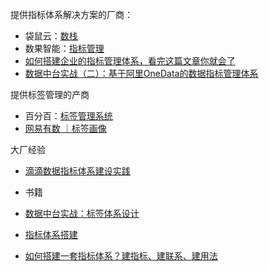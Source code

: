 



提供指标体系解决方案的厂商：
- 袋鼠云：[数栈](https://www.dtstack.com/dtinsight/%E6%8C%87%E6%A0%87%E7%AE%A1%E7%90%86easyindex/)
- 数果智能：[指标管理](http://docs.tsa.sugo.io/indicator-management.html)
- [如何搭建企业的指标管理体系，看完这篇文章你就会了](https://zhuanlan.zhihu.com/p/89584356)
- [数据中台实战（二）：基于阿里OneData的数据指标管理体系](http://www.woshipm.com/data-analysis/2428698.html)


提供标签管理的产商
- 百分百：[标签管理系统](https://www.percent.cn/Product/bqglxt.html)
- [网易有数 ｜标签画像](https://www.163yun.com/product/tag)


大厂经验
- [滴滴数据指标体系建设实践](https://mp.weixin.qq.com/s/oAxVjHIELxhY1W6D6zhMxw)

- 书籍
- [数据中台实战：标签体系设计](https://weread.qq.com/web/reader/628323f072043999628eb68k37632cd021737693cfc7149)
- [指标体系搭建](https://weread.qq.com/web/reader/c4932b907210fc39c49fb9dk3c5327902153c59dc0488e1)




- [如何搭建一套指标体系？建指标、建联系、建用法](https://zhuanlan.zhihu.com/p/402848649)